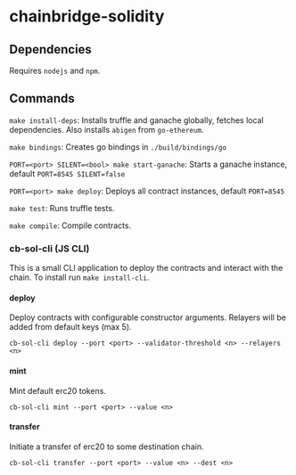 # chainbridge-solidity

## Dependencies

Requires `nodejs` and `npm`.

## Commands

`make install-deps`: Installs truffle and ganache globally, fetches local dependencies. Also installs `abigen` from `go-ethereum`.

`make bindings`: Creates go bindings in `./build/bindings/go`

`PORT=<port> SILENT=<bool> make start-ganache`: Starts a ganache instance, default `PORT=8545 SILENT=false`

`PORT=<port> make deploy`: Deploys all contract instances, default `PORT=8545`

`make test`: Runs truffle tests.

`make compile`: Compile contracts.

### cb-sol-cli (JS CLI)

This is a small CLI application to deploy the contracts and interact with the chain. To install run `make install-cli`.

#### deploy

Deploy contracts with configurable constructor arguments. Relayers will be added from default keys (max 5).
```
cb-sol-cli deploy --port <port> --validator-threshold <n> --relayers <n>
```

#### mint

Mint default erc20 tokens.
```
cb-sol-cli mint --port <port> --value <n>
```

#### transfer

Initiate a transfer of erc20 to some destination chain.
```
cb-sol-cli transfer --port <port> --value <n> --dest <n>
```
